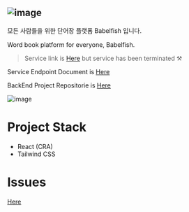 ![image](https://user-images.githubusercontent.com/55491354/106644434-72e1c880-65ce-11eb-8677-6aa35668591e.png)
---
모든 사람들을 위한 단어장 플랫폼 Babelfish 입니다.

Word book platform for everyone, Babelfish.

> Service link is [Here](http://babelfish.seongrok.net/) but service has been terminated ⚒️

Service Endpoint Document is [Here](https://github.com/argon1025/Babelfish_API/tree/main/app)

BackEnd Project Repositorie is [Here](https://github.com/argon1025/Babelfish_API)

![image](https://user-images.githubusercontent.com/55491354/116848324-508c3500-ac27-11eb-9011-5c9d6eda2a85.png)

# Project Stack
- React (CRA)
- Tailwind CSS

# Issues
[Here](https://github.com/argon1025/babelfish/issues)
